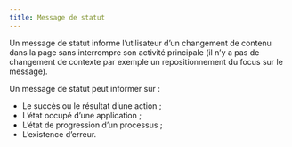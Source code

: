 ```yaml
---
title: Message de statut
---
```


Un message de statut informe l’utilisateur d’un changement de contenu dans la page sans interrompre son activité principale (il n’y a pas de changement de contexte par exemple un repositionnement du focus sur le message).

Un message de statut peut informer sur :

- Le succès ou le résultat d’une action ;
- L’état occupé d’une application ;
- L’état de progression d’un processus ;
- L’existence d’erreur.
